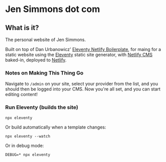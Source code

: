 
# Jen Simmons dot com

## What is it?

The personal website of Jen Simmons. 
 
Built on top of Dan Urbanowicz' [Eleventy Netlify Boilerplate](https://github.com/danurbanowicz/eleventy-netlify-boilerplate), for maing for a static website using the [Eleventy](https://www.11ty.io/) static site generator, with [Netlify CMS](https://www.netlifycms.org/) baked-in, deployed to [Netlify](https://www.netlify.com).


### Notes on Making This Thing Go

Navigate to `/admin` on your site, select your provider from the
list, and you should then be logged into your CMS. Now you're all set, and you can start editing content!


### Run Eleventy (builds the site)

```
npx eleventy
```

Or build automatically when a template changes:
```
npx eleventy --watch
```

Or in debug mode:
```
DEBUG=* npx eleventy
```
